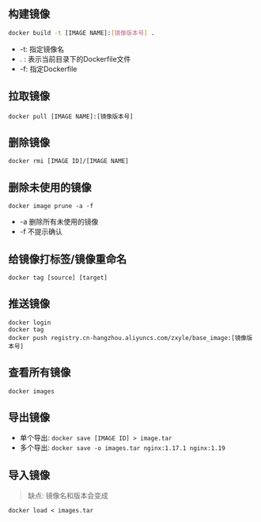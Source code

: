 
## 构建镜像
```bash
docker build -t [IMAGE NAME]:[镜像版本号] .
```
- -t:  指定镜像名
- . :  表示当前目录下的Dockerfile文件
- -f:  指定Dockerfile



## 拉取镜像

```
docker pull [IMAGE NAME]:[镜像版本号]
```



## 删除镜像

```
docker rmi [IMAGE ID]/[IMAGE NAME]
```



## 删除未使用的镜像

```
docker image prune -a -f
```

- -a 删除所有未使用的镜像
- -f 不提示确认

## 给镜像打标签/镜像重命名
```
docker tag [source] [target]
```



## 推送镜像

```
docker login
docker tag
docker push registry.cn-hangzhou.aliyuncs.com/zxyle/base_image:[镜像版本号]
```



## 查看所有镜像

```
docker images
```



## 导出镜像

- 单个导出: `docker save [IMAGE ID] > image.tar`
- 多个导出: `docker save -o images.tar nginx:1.17.1 nginx:1.19`



## 导入镜像

> 缺点: 镜像名和版本会变成<none>
```
docker load < images.tar
```